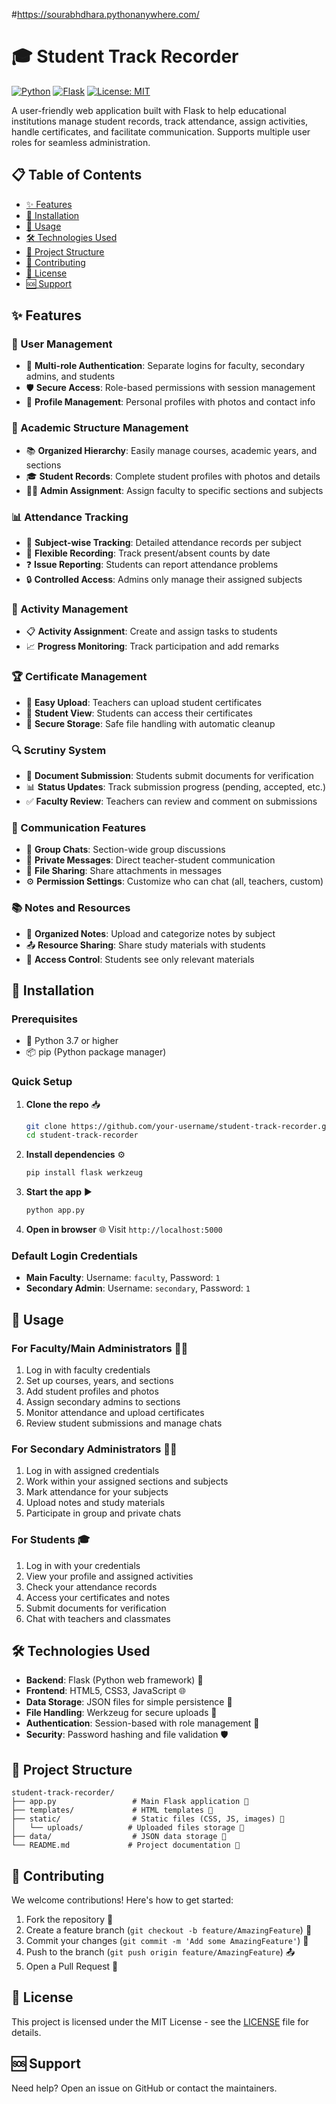 #https://sourabhdhara.pythonanywhere.com/
# 🎓 Student Track Recorder

[![Python](https://img.shields.io/badge/Python-3.7+-blue.svg)](https://www.python.org/)
[![Flask](https://img.shields.io/badge/Flask-2.0+-lightgrey.svg)](https://flask.palletsprojects.com/)
[![License: MIT](https://img.shields.io/badge/License-MIT-yellow.svg)](https://opensource.org/licenses/MIT)

A user-friendly web application built with Flask to help educational institutions manage student records, track attendance, assign activities, handle certificates, and facilitate communication. Supports multiple user roles for seamless administration.

## 📋 Table of Contents
- [✨ Features](#-features)
- [🚀 Installation](#-installation)
- [📖 Usage](#-usage)
- [🛠️ Technologies Used](#%EF%B8%8F-technologies-used)
- [📁 Project Structure](#-project-structure)
- [🤝 Contributing](#-contributing)
- [📄 License](#-license)
- [🆘 Support](#-support)

## ✨ Features

### 👥 User Management
- 🔐 **Multi-role Authentication**: Separate logins for faculty, secondary admins, and students
- 🛡️ **Secure Access**: Role-based permissions with session management
- 👤 **Profile Management**: Personal profiles with photos and contact info

### 🏫 Academic Structure Management
- 📚 **Organized Hierarchy**: Easily manage courses, academic years, and sections
- 🎓 **Student Records**: Complete student profiles with photos and details
- 👨‍🏫 **Admin Assignment**: Assign faculty to specific sections and subjects

### 📊 Attendance Tracking
- 📝 **Subject-wise Tracking**: Detailed attendance records per subject
- 📅 **Flexible Recording**: Track present/absent counts by date
- ❓ **Issue Reporting**: Students can report attendance problems
- 🔒 **Controlled Access**: Admins only manage their assigned subjects

### 🎯 Activity Management
- 📋 **Activity Assignment**: Create and assign tasks to students
- 📈 **Progress Monitoring**: Track participation and add remarks

### 🏆 Certificate Management
- 📄 **Easy Upload**: Teachers can upload student certificates
- 👀 **Student View**: Students can access their certificates
- 💾 **Secure Storage**: Safe file handling with automatic cleanup

### 🔍 Scrutiny System
- 📑 **Document Submission**: Students submit documents for verification
- 📊 **Status Updates**: Track submission progress (pending, accepted, etc.)
- ✅ **Faculty Review**: Teachers can review and comment on submissions

### 💬 Communication Features
- 👥 **Group Chats**: Section-wide group discussions
- 💌 **Private Messages**: Direct teacher-student communication
- 📎 **File Sharing**: Share attachments in messages
- ⚙️ **Permission Settings**: Customize who can chat (all, teachers, custom)

### 📚 Notes and Resources
- 📖 **Organized Notes**: Upload and categorize notes by subject
- 📤 **Resource Sharing**: Share study materials with students
- 🔐 **Access Control**: Students see only relevant materials

## 🚀 Installation

### Prerequisites
- 🐍 Python 3.7 or higher
- 📦 pip (Python package manager)

### Quick Setup
1. **Clone the repo** 📥
   ```bash
   git clone https://github.com/your-username/student-track-recorder.git
   cd student-track-recorder
   ```

2. **Install dependencies** ⚙️
   ```bash
   pip install flask werkzeug
   ```

3. **Start the app** ▶️
   ```bash
   python app.py
   ```

4. **Open in browser** 🌐
   Visit `http://localhost:5000`

### Default Login Credentials
- **Main Faculty**: Username: `faculty`, Password: `1`
- **Secondary Admin**: Username: `secondary`, Password: `1`

## 📖 Usage

### For Faculty/Main Administrators 👨‍🏫
1. Log in with faculty credentials
2. Set up courses, years, and sections
3. Add student profiles and photos
4. Assign secondary admins to sections
5. Monitor attendance and upload certificates
6. Review student submissions and manage chats

### For Secondary Administrators 👩‍🏫
1. Log in with assigned credentials
2. Work within your assigned sections and subjects
3. Mark attendance for your subjects
4. Upload notes and study materials
5. Participate in group and private chats

### For Students 🎓
1. Log in with your credentials
2. View your profile and assigned activities
3. Check your attendance records
4. Access your certificates and notes
5. Submit documents for verification
6. Chat with teachers and classmates

## 🛠️ Technologies Used

- **Backend**: Flask (Python web framework) 🐍
- **Frontend**: HTML5, CSS3, JavaScript 🌐
- **Data Storage**: JSON files for simple persistence 💾
- **File Handling**: Werkzeug for secure uploads 📁
- **Authentication**: Session-based with role management 🔐
- **Security**: Password hashing and file validation 🛡️

## 📁 Project Structure

```
student-track-recorder/
├── app.py                 # Main Flask application 🚀
├── templates/             # HTML templates 📄
├── static/                # Static files (CSS, JS, images) 🎨
│   └── uploads/          # Uploaded files storage 📎
├── data/                  # JSON data storage 💾
└── README.md             # Project documentation 📖
```

## 🤝 Contributing

We welcome contributions! Here's how to get started:

1. Fork the repository 🍴
2. Create a feature branch (`git checkout -b feature/AmazingFeature`) 🌿
3. Commit your changes (`git commit -m 'Add some AmazingFeature'`) 💾
4. Push to the branch (`git push origin feature/AmazingFeature`) 📤
5. Open a Pull Request 🔄

## 📄 License

This project is licensed under the MIT License - see the [LICENSE](LICENSE) file for details.

## 🆘 Support

Need help? Open an issue on GitHub or contact the maintainers.

